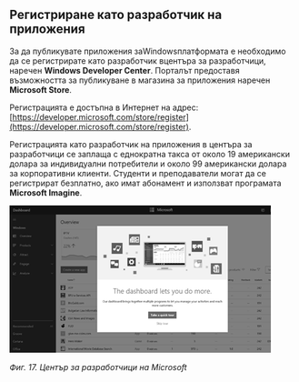 ## Регистриране като разработчик на приложения

За да публикувате приложения заWindowsплатформата е необходимо да се регистрирате като разработчик вцентъра за разработчици, наречен **Windows Developer Center**. Порталът предоставя възможността за публикуване в магазина за приложения наречен **Microsoft Store**.

Регистрацията е достъпна в Интернет на адрес: [https://developer.microsoft.com/store/register](https://developer.microsoft.com/store/register).

Регистрацията като разработчик на приложения в центъра за разработчици се заплаща с еднократна такса от около 19 американски долара за индивидуални потребители и около 99 американски долара за корпоративни клиенти. Студенти и преподаватели могат да се регистрират безплатно, ако имат абонамент и използват програмата **Microsoft Imagine**.

![](/chapter1/17.png)

_Фиг. 17. Център за разработчици на Microsoft_

